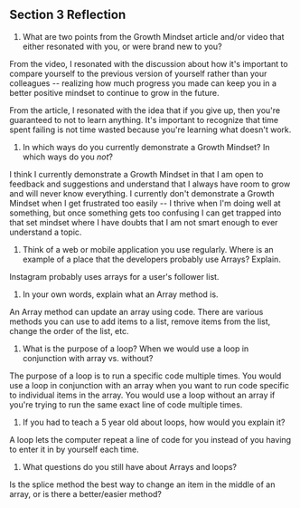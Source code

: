 ## Section 3 Reflection

1. What are two points from the Growth Mindset article and/or video that either resonated with you, or were brand new to you?

From the video, I resonated with the discussion about how it's important to compare yourself to the previous version of yourself rather than your colleagues -- realizing how much progress you made can keep you in a better positive mindset to continue to grow in the future.  

From the article, I resonated with the idea that if you give up, then you're guaranteed to not to learn anything. It's important to recognize that time spent failing is not time wasted because you're learning what doesn't work.

1. In which ways do you currently demonstrate a Growth Mindset? In which ways do you _not_?

I think I currently demonstrate a Growth Mindset in that I am open to feedback and suggestions and understand that I always have room to grow and will never know everything. I currently don't demonstrate a Growth Mindset when I get frustrated too easily -- I thrive when I'm doing well at something, but once something gets too confusing I can get trapped into that set mindset where I have doubts that I am not smart enough to ever understand a topic.

1. Think of a web or mobile application you use regularly. Where is an example of a place that the developers probably use Arrays? Explain.

Instagram probably uses arrays for a user's follower list.

1. In your own words, explain what an Array method is.

An Array method can update an array using code.  There are various methods you can use to add items to a list, remove items from the list, change the order of the list, etc.

1. What is the purpose of a loop? When we would use a loop in conjunction with array vs. without?

The purpose of a loop is to run a specific code multiple times. You would use a loop in conjunction with an array when you want to run code specific to individual items in the array.  You would use a loop without an array if you're trying to run the same exact line of code multiple times.

1. If you had to teach a 5 year old about loops, how would you explain it?

A loop lets the computer repeat a line of code for you instead of you having to enter it in by yourself each time.

1. What questions do you still have about Arrays and loops?

Is the splice method the best way to change an item in the middle of an array, or is there a better/easier method? 
